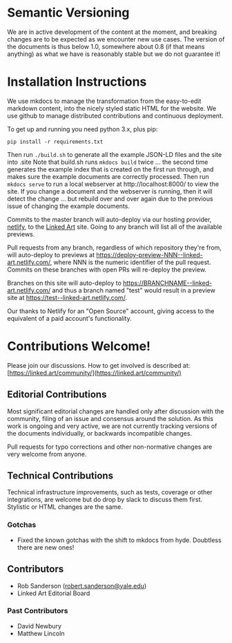 
# Semantic Versioning

We are in active development of the content at the moment, and breaking changes are to be expected as we encounter new use cases. The version of the documents is thus below 1.0, somewhere about 0.8 (if that means anything) as what we have is reasonably stable but we do not guarantee it!

# Installation Instructions

We use mkdocs to manage the transformation from the easy-to-edit markdown content, into the nicely styled static HTML for the website.  We use github to manage distributed contributions and continuous deployment.

To get up and running you need python 3.x, plus pip:

```
pip install -r requirements.txt
```

Then run `./build.sh` to generate all the example JSON-LD files and the site into .site
Note that build.sh runs `mkdocs build` twice ... the second time generates the example index that is created on the first run through, and makes sure the example documents are correctly processed.
Then run `mkdocs serve` to run a local webserver at http://localhost:8000/ to view the site.
If you change a document and the webserver is running, then it will detect the change ... but rebuild over and over again due to the previous issue of changing the example documents.

Commits to the master branch will auto-deploy via our hosting provider, [netlify](https://netlify.com/), to the [Linked Art](https://linked.art/) site. Going to any branch will list all of the available previews.

Pull requests from any branch, regardless of which repository they're from, will auto-deploy to previews at https://deploy-preview-NNN--linked-art.netlify.com/, where NNN is the numeric identifier of the pull request. Commits on these branches with open PRs will re-deploy the preview.

Branches on this site will auto-deploy to https://BRANCHNAME--linked-art.netlify.com/ and thus a branch named "test" would result in a preview site at https://test--linked-art.netlify.com/.

Our thanks to Netlify for an "Open Source" account, giving access to the equivalent of a paid account's functionality.

# Contributions Welcome!

Please join our discussions. How to get involved is described at: [https://linked.art/community/](https://linked.art/community/)

## Editorial Contributions

Most significant editorial changes are handled only after discussion with the community, filing of an issue and consensus around the solution.  As this work is ongoing and very active, we are not currently tracking versions of the documents individually, or backwards incompatible changes. 

Pull requests for typo corrections and other non-normative changes are very welcome from anyone.

## Technical Contributions

Technical infrastructure improvements, such as tests, coverage or other integrations, are welcome but do drop by slack to discuss them first.  Stylistic or HTML changes are the same.  

### Gotchas

* Fixed the known gotchas with the shift to mkdocs from hyde. Doubtless there are new ones!

## Contributors

* Rob Sanderson (robert.sanderson@yale.edu)
* Linked Art Editorial Board 

### Past Contributors

* David Newbury
* Matthew Lincoln
